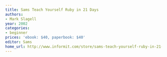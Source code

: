 ```yaml
---
title: Sams Teach Yourself Ruby in 21 Days
authors:
- Mark Slagell
year: 2002
categories:
- beginner
prices: 'ebook: $40, paperbook: $40'
editor: Sams
home_url: http://www.informit.com/store/sams-teach-yourself-ruby-in-21-days-9780672322525
---
```

